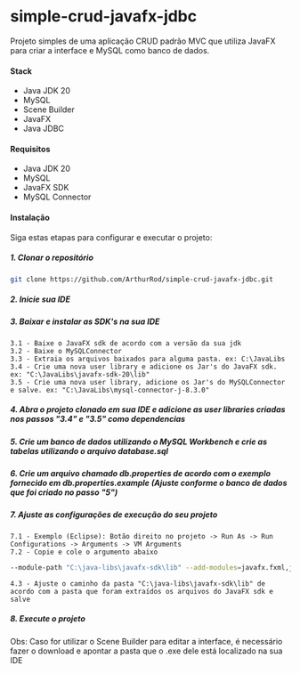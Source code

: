 # simple-crud-javafx-jdbc

Projeto simples de uma aplicação CRUD padrão MVC que utiliza JavaFX para criar a interface e MySQL como banco de dados.

#### Stack

- Java JDK 20
- MySQL
- Scene Builder
- JavaFX
- Java JDBC

#### Requisitos

- Java JDK 20
- MySQL
- JavaFX SDK
- MySQL Connector

#### Instalação

Siga estas etapas para configurar e executar o projeto:

##### 1. Clonar o repositório

```bash
git clone https://github.com/ArthurRod/simple-crud-javafx-jdbc.git
```

##### 2. Inicie sua IDE

##### 3. Baixar e instalar as SDK's na sua IDE

    3.1 - Baixe o JavaFX sdk de acordo com a versão da sua jdk
    3.2 - Baixe o MySQLConnector
    3.3 - Extraia os arquivos baixados para alguma pasta. ex: C:\JavaLibs
    3.4 - Crie uma nova user library e adicione os Jar's do JavaFX sdk. ex: "C:\JavaLibs\javafx-sdk-20\lib"
    3.5 - Crie uma nova user library, adicione os Jar's do MySQLConnector e salve. ex: "C:\JavaLibs\mysql-connector-j-8.3.0"

##### 4. Abra o projeto clonado em sua IDE e adicione as user libraries criadas nos passos "3.4" e "3.5" como dependencias

##### 5. Crie um banco de dados utilizando o MySQL Workbench e crie as tabelas utilizando o arquivo database.sql

##### 6. Crie um arquivo chamado db.properties de acordo com o exemplo fornecido em db.properties.example (Ajuste conforme o banco de dados que foi criado no passo "5")

##### 7. Ajuste as configurações de execução do seu projeto

    7.1 - Exemplo (Eclipse): Botão direito no projeto -> Run As -> Run Configurations -> Arguments -> VM Arguments
    7.2 - Copie e cole o argumento abaixo

```bash
--module-path "C:\java-libs\javafx-sdk\lib" --add-modules=javafx.fxml,javafx.controls
```

    4.3 - Ajuste o caminho da pasta "C:\java-libs\javafx-sdk\lib" de acordo com a pasta que foram extraídos os arquivos do JavaFX sdk e salve

##### 8. Execute o projeto

Obs: Caso for utilizar o Scene Builder para editar a interface, é necessário fazer o download e apontar a pasta que o .exe dele está localizado na sua IDE
